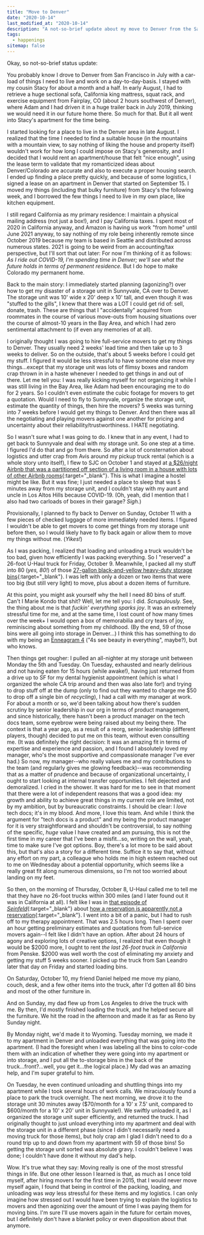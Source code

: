 ```yaml
---
title: "Move to Denver"
date: "2020-10-14"
last_modified_at: "2020-10-14"
description: "A not-so-brief update about my move to Denver from the San Francisco Bay Area between July and October."
tags:
  - happenings
sitemap: false
---
```


Okay, so not-so-brief status update:

You probably know I drove to Denver from San Francisco in July with a car-load of things I need to live and work on a day-to-day-basis. I stayed with my cousin Stacy for about a month and a half. In early August, I had to retrieve a huge sectional sofa, California king mattress, squat rack, and exercise equipment from Fairplay, CO (about 2 hours southwest of Denver), where Adam and I had driven it in a huge trailer back in July 2019, thinking we would need it in our future home there. So much for that. But it all went into Stacy's apartment for the time being.

I started looking for a place to live in the Denver area in late August. I realized that the time I needed to find a suitable house (in the mountains with a mountain view, to say nothing of liking the house and property itself) wouldn't work for how long I could impose on Stacy's generosity, and I decided that I would rent an apartment/house that felt "nice enough", using the lease term to validate that my romanticized ideas about Denver/Colorado are accurate and also to execute a proper housing search. I ended up finding a place pretty quickly, and because of some logistics, I signed a lease on an apartment in Denver that started on September 15. I moved my things (including that bulky furniture) from Stacy's the following week, and I borrowed the few things I need to live in my own place, like kitchen equipment.

I still regard California as my primary residence: I maintain a physical mailing address (not just a box!), and I pay California taxes. I spent most of 2020 in California anyway, and Amazon is having us work "from home" until June 2021 anyway, to say nothing of my role being inherently remote since October 2019 because my team is based in Seattle and distributed across numerous states. 2021 is going to be weird from an accounting/tax perspective, but I'll sort that out later: For now I'm thinking of it as follows: _As I ride out COVID-19, I'm spending time in Denver; we'll see what the future holds in terms of permanent residence._ But I do hope to make Colorado my permanent home.

Back to the main story: I immediately started planning (agonizing?) over how to get my disaster of a storage unit in Sunnyvale, CA over to Denver. The storage unit was 10' wide x 20' deep x 10' tall, and even though it was "stuffed to the gills", I knew that there was a LOT I could get rid of: sell, donate, trash. These are things that I "accidentally" acquired from roommates in the course of various move-outs from housing situations over the course of almost-10 years in the Bay Area, and which I had zero sentimental attachment to (if even any memories of at all).

I originally thought I was going to hire full-service movers to get my things to Denver. They usually need 2 weeks' lead time and then take up to 3 weeks to deliver. So on the outside, that's about 5 weeks before I could get my stuff. I figured it would be less stressful to have someone else move my things...except that my storage unit was lots of flimsy boxes and random crap thrown in in a haste whenever I needed to get things in and out of there. Let me tell you: I was really kicking myself for not organizing it while I was still living in the Bay Area, like Adam had been encouraging me to do for 2 years. So I couldn't even estimate the cubic footage for movers to get a quotation. Would I need to fly to Sunnyvale, organize the storage unit, estimate the quantity of things, then hire the movers? 5 weeks was turning into 7 weeks before I would get my things to Denver. And then there was all the negotiating and playing movers against one another for pricing and uncertainty about their reliability/trustworthiness. I HATE negotiating.

So I wasn't sure what I was going to do. I knew that in any event, I had to get back to Sunnyvale and deal with my storage unit. So one step at a time. I figured I'd do that and go from there. So after a lot of consternation about logistics and utter crap from Avis around my pickup truck rental (which is a whole story unto itself), I flew to SJC on October 1 and stayed at [a $26/night Airbnb that was a partitioned off section of a living room in a house with lots of other Airbnb rooms](https://www.airbnb.com/rooms/45041107){:target="&lowbar;blank"}. This is what I imagine a hostel might be like. But it was fine; I just needed a place to sleep that was 5 minutes away from my storage unit, and I couldn't stay with my aunt and uncle in Los Altos Hills because COVID-19. (Oh, yeah, did I mention that I also had two carloads of boxes in their garage? _Sigh._)

Provisionally, I planned to fly back to Denver on Sunday, October 11 with a few pieces of checked luggage of more immediately needed items. I figured I wouldn't be able to get movers to come get things from my storage unit before then, so I would likely have to fly back again or allow them to move my things without me. (_Yikes!_)

As I was packing, I realized that loading and unloading a truck wouldn't be too bad, given how efficiently I was packing everything. So I "reserved" a 26-foot U-Haul truck for Friday, October 9. Meanwhile, I packed all my stuff into 80 (_yes, 80!_) of those [27-gallon black-and-yellow heavy-duty storage bins](https://www.costcobusinessdelivery.com/plastic-storage-bin-with-lid%2C-27-gallon%2C-black-and-yellow.product.11988806.html){:target="&lowbar;blank"}. I was left with only a dozen or two items that were too big (but still very light) to move, plus about a dozen items of furniture.

At this point, you might ask yourself why the hell I need 80 bins of stuff. Can't I Marie Kondo that shit? Well, let me tell you: I did. _Scrupulously._ See, the thing about me is that _fuckin' everything sparks joy_. It was an extremely stressful time for me, and at the same time, I lost count of how many times over the week+ I would open a box of memorabilia and cry tears of joy, reminiscing about something from my childhood. (By the end, 59 of those bins were all going into storage in Denver...) I think this has something to do with my being an [Enneagram 4](/about/#enneagram) ("4s see beauty in everything", maybe?), but who knows.

Then things get rougher: I pulled an all-nighter at my storage unit between Monday the 5th and Tuesday. On Tuesday, exhausted and nearly delirious and not having eaten for 15 hours (while awake!), having just returned from a drive up to SF for my dental hygienist appointment (which is what I organized the whole CA trip around and then was also late for!) and trying to drop stuff off at the dump (only to find out they wanted to charge me $50 to drop off a single bin of _recycling_), I had a call with my manager at work. For about a month or so, we'd been talking about how there's sudden scrutiny by senior leadership in our org in terms of product management, and since historically, there hasn't been a product manager on the tech docs team, some eyebrow were being raised about my being there. The context is that a year ago, as a result of a reorg, senior leadership (different players, though) decided to put me on this team, without even consulting me. (It was definitely the right decision: It was an amazing fit in terms of expertise and experience and passion, and I found I absolutely loved my manager, who's the most supportive and compassionate manager I've ever had.) So now, my manager--who really values me and my contributions to the team (and regularly gives me glowing feedback)--was recommending that as a matter of prudence and because of organizational uncertainty, I ought to start looking at internal transfer opportunities. I felt dejected and demoralized. I cried in the shower. It was hard for me to see in that moment that there were a lot of independent reasons that was a good idea: my growth and ability to achieve great things in my current role are limited, not by my ambition, but by bureaucratic constraints. I should be clear: I _love_ tech docs; it's in my blood. And more, I love this team. And while I think the argument for "tech docs is a product" and my being the product manager for it is very straightforward and shouldn't be controversial, to say nothing of the specific, _huge_ value I have created and am pursuing, this is not the first time in my career that I've been a misfit...so, writing on the wall, yeah, time to make sure I've got options. Boy, there's a lot more to be said about this, but that's also a story for a different time. Suffice it to say that, without any effort on my part, a colleague who holds me in high esteem reached out to me on Wednesday about a potential opportunity, which seems like a really great fit along numerous dimensions, so I'm not too worried about landing on my feet.

So then, on the morning of Thursday, October 8, U-Haul called me to tell me that they have no 26-foot trucks within 300 miles (and I later found out it was in California at all). I felt like I was in [that episode of _Seinfeld_](https://trakt.tv/shows/seinfeld/seasons/3/episodes/11){:target="&lowbar;blank"} about [how a reservation is apparently not a reservation](https://www.youtube.com/watch?v=4T2GmGSNvaM){:target="&lowbar;blank"}. I went into a bit of a panic, but I had to rush off to my therapy appointment. That was 2.5 hours long. Then I spent over an hour getting preliminary estimates and quotations from full-service movers again--I felt like I didn't have an option. After about 24 hours of agony and exploring lots of creative options, I realized that even though it would be $2000 more, I ought to rent _the last 26-foot truck in California_ from Penske. $2000 was well worth the cost of eliminating my anxiety and getting my stuff 5 weeks sooner. I picked up the truck from San Leandro later that day on Friday and started loading bins.

On Saturday, October 10, my friend Daniel helped me move my piano, couch, desk, and a few other items into the truck, after I'd gotten all 80 bins and most of the other furniture in.

And on Sunday, my dad flew up from Los Angeles to drive the truck with me. By then, I'd mostly finished loading the truck, and he helped secure all the furniture. We hit the road in the afternoon and made it as far as Reno by Sunday night.

By Monday night, we'd made it to Wyoming. Tuesday morning, we made it to my apartment in Denver and unloaded everything that was going into the apartment. (I had the foresight when I was labeling all the bins to color-code them with an indication of whether they were going into my apartment or into storage, and I put all the to-storage bins in the back of the truck...front?...well, you get it...the logical place.) My dad was an amazing help, and I'm super grateful to him.

On Tuesday, he even continued unloading and shuttling things into my apartment while I took several hours of work calls. We miraculously found a place to park the truck overnight. The next morning, we drove it to the storage unit 30 minutes away ($70/month for a 10' x 7.5' unit, compared to $600/month for a 10' x 20' unit in Sunnyvale!). We swiftly unloaded it, as I organized the storage unit super efficiently, and returned the truck. I had originally thought to just unload everything into my apartment and deal with the storage unit in a different phase (since I didn't necessarily need a moving truck for those items), but holy crap am I glad I didn't need to do a round trip up to and down from my apartment with 59 of those bins! So getting the storage unit sorted was absolute gravy. I couldn't believe I was done; I couldn't have done it without my dad's help.

Wow. It's true what they say: Moving really is one of the most stressful things in life. But one other lesson I learned is that, as much as I once told myself, after hiring movers for the first time in 2015, that I would never move myself again, I found that being in control of the packing, loading, and unloading was _way_ less stressful for these items and my logistics. I can only imagine how stressed out I would have been trying to explain the logistics to movers and then agonizing over the amount of time I was paying them for moving bins. I'm sure I'll use movers again in the future for certain moves, but I definitely don't have a blanket policy or even disposition about that anymore.
